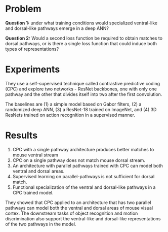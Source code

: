 # Problem
**Question 1:** under what training conditions would specialized ventral-like and dorsal-like pathways emerge in a deep ANN?

**Question 2:** Would a second loss function be required to obtain matches to dorsal pathways, or is there a single loss function that could induce both types of representations?

# Experiments
They use a self-supervised technique called contrastive predictive coding (CPC) and explore two networks - ResNet backbones, one with only one pathway and the other that divides itself into two after the first convolution.

The baselines are (1) a simple model based on Gabor filters, (2) a randomized deep ANN, (3) a ResNet-18 trained on ImageNet, and (4) 3D ResNets trained on action recognition in a supervised manner.

# Results
1. CPC with a single pathway architecture produces better matches to mouse ventral stream
2. CPC on a single pathway does not match mouse dorsal stream.
3. An architecture with parallel pathways trained with CPC can model both ventral and dorsal areas.
4. Supervised learning on parallel-pathways is not sufficient for dorsal match.
5. Functional specialization of the ventral and dorsal-like pathways in a CPC trained model.


They showed that CPC applied to an architecture that has two parallel pathways can model both the ventral and dorsal areas of mouse visual cortex. The downstream tasks of object recognition and motion discrimination also support the ventral-like and dorsal-like representations of the two pathways in the model.
